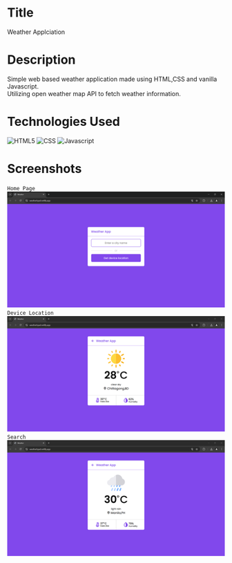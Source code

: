 # Title
Weather Applciation

# Description
Simple web based weather application made using HTML,CSS and vanilla Javascript.<br>
Utilizing open weather map API to fetch weather information.

# Technologies Used
![HTML5](https://img.shields.io/badge/HTML5-E34F26?style=for-the-badge&logo=html5&logoColor=white)
![CSS](https://img.shields.io/badge/CSS3-1572B6?style=for-the-badge&logo=css3&logoColor=white)
![Javascript](https://img.shields.io/badge/JavaScript-323330?style=for-the-badge&logo=javascript&logoColor=F7DF1E)

# Screenshots
`Home Page` 
![Home Paget](https://github.com/Aparup-Dhar/Weather-App/blob/40295660f91fdaf58bdd96ead06fb07e9bb058a0/screenshots/Screenshot%202024-11-10%20151649.png)
`Device Location`
![Home Paget](https://github.com/Aparup-Dhar/Weather-App/blob/40295660f91fdaf58bdd96ead06fb07e9bb058a0/screenshots/Screenshot%202024-11-10%20151720.png)
`Search`
![Home Paget](https://github.com/Aparup-Dhar/Weather-App/blob/40295660f91fdaf58bdd96ead06fb07e9bb058a0/screenshots/Screenshot%202024-11-10%20151949.png)

